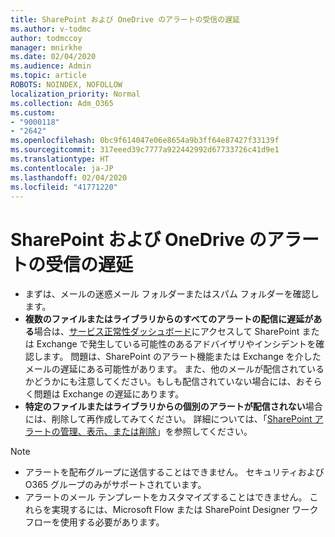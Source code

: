 ```yaml
---
title: SharePoint および OneDrive のアラートの受信の遅延
ms.author: v-todmc
author: todmccoy
manager: mnirkhe
ms.date: 02/04/2020
ms.audience: Admin
ms.topic: article
ROBOTS: NOINDEX, NOFOLLOW
localization_priority: Normal
ms.collection: Adm_O365
ms.custom:
- "9000118"
- "2642"
ms.openlocfilehash: 0bc9f614047e06e8654a9b3ff64e87427f33139f
ms.sourcegitcommit: 317eeed39c7777a922442992d67733726c41d9e1
ms.translationtype: HT
ms.contentlocale: ja-JP
ms.lasthandoff: 02/04/2020
ms.locfileid: "41771220"
---
```

# <a name="delays-in-receiving-sharepoint-and-onedrive-alerts"></a>SharePoint および OneDrive のアラートの受信の遅延

- まずは、メールの迷惑メール フォルダーまたはスパム フォルダーを確認します。
- **複数のファイルまたはライブラリからのすべてのアラートの配信に遅延がある**場合は、[サービス正常性ダッシュボード](https://nam06.safelinks.protection.outlook.com/?url=https://admin.microsoft.com/AdminPortal/Home%23/servicehealth&data=02%7c01%7cv-todmc%40microsoft.com%7c2cd2037aa7304711d2bc08d741fae254%7c72f988bf86f141af91ab2d7cd011db47%7c1%7c0%7c637050418099632638&sdata=35FUOTleK0Sc0z%2B7N7Vm0tOgXplyeOe3LcIzqRziGXc%3D&reserved=0)にアクセスして SharePoint または Exchange で発生している可能性のあるアドバイザリやインシデントを確認します。 問題は、SharePoint のアラート機能または Exchange を介したメールの遅延にある可能性があります。 また、他のメールが配信されているかどうかにも注意してください。もしも配信されていない場合には、おそらく問題は Exchange の遅延にあります。
- **特定のファイルまたはライブラリからの個別のアラートが配信されない**場合には、削除して再作成してみてください。 詳細については、「[SharePoint アラートの管理、表示、または削除](https://nam06.safelinks.protection.outlook.com/?url=https://support.office.com/article/manage-view-or-delete-sharepoint-alerts-99dfb19c-9a90-4a8c-aba1-aa8c8afb0de2?ui%3Den-US%26rs%3D%26ad%3DUS%23ID0EAADAAA%3DOnline&data=02%7c01%7cv-todmc%40microsoft.com%7c2cd2037aa7304711d2bc08d741fae254%7c72f988bf86f141af91ab2d7cd011db47%7c1%7c0%7c637050418099632638&sdata=AkE%2BjiG6%2BA59llp2DGcg4uHHUjaUDUnAlK5ax/epn3E%3D&reserved=0)」を参照してください。

> [!NOTE]
> - アラートを配布グループに送信することはできません。 セキュリティおよび O365 グループのみがサポートされています。
> - アラートのメール テンプレートをカスタマイズすることはできません。 これらを実現するには、Microsoft Flow または SharePoint Designer ワークフローを使用する必要があります。
